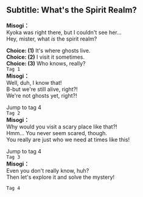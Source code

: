 # 

  
## Subtitle: What's the Spirit Realm?
  
**Misogi：**  
Kyoka was right there, but I couldn't see her...  
Hey, mister, what *is* the spirit realm?  
  
**Choice: (1)**  It's where ghosts live.  
**Choice: (2)**  I visit it sometimes.  
**Choice: (3)**  Who knows, really?  
`Tag 1`  
**Misogi：**  
Well, duh, I know that!  
B-but we're still alive, right?!  
We're not ghosts yet, right?!  
  
Jump to tag 4  
`Tag 2`  
**Misogi：**  
Why would you visit a scary place like that?!  
Hmm... You never seem scared, though.  
You really are just who we need at times like this!  
  
Jump to tag 4  
`Tag 3`  
**Misogi：**  
Even you don't really know, huh?  
Then let's explore it and solve the mystery!  
  
`Tag 4`  
